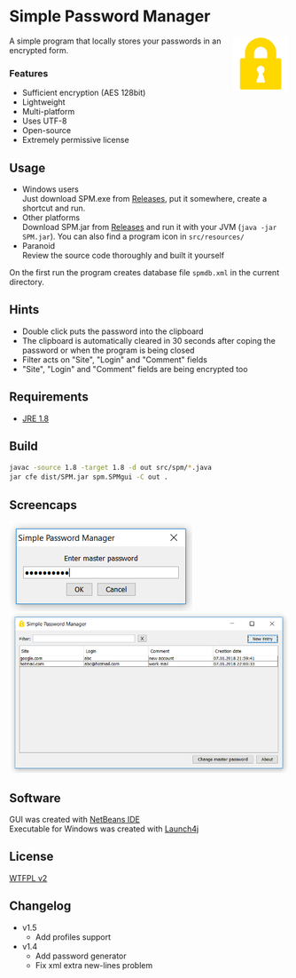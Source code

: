 # Simple Password Manager
<img align="right" src="./src/resources/ico.png" />

A simple program that locally stores your passwords in an encrypted form.

### Features
- Sufficient encryption (AES 128bit)
- Lightweight
- Multi-platform
- Uses UTF-8
- Open-source
- Extremely permissive license

## Usage
- Windows users<br/>
Just download SPM.exe from [Releases](https://github.com/AlexIII/spm/releases), put it somewhere, create a shortcut and run.
- Other platforms<br/>
Download SPM.jar from [Releases](https://github.com/AlexIII/spm/releases) and run it with your JVM (`java -jar SPM.jar`). You can also find a program icon in `src/resources/`
- Paranoid<br/>
Review the source code thoroughly and built it yourself

On the first run the program creates database file `spmdb.xml` in the current directory.

## Hints
- Double click puts the password into the clipboard
- The clipboard is automatically cleared in 30 seconds after coping the password or when the program is being closed
- Filter acts on "Site", "Login" and "Comment" fields
- "Site", "Login" and "Comment" fields are being encrypted too

## Requirements
- [JRE 1.8](http://www.oracle.com/technetwork/java/javase/downloads/jre8-downloads-2133155.html)

## Build

```sh
javac -source 1.8 -target 1.8 -d out src/spm/*.java
jar cfe dist/SPM.jar spm.SPMgui -C out .
```

## Screencaps
![alt text](./sc1.png)
![alt text](./sc2.png)

## Software
GUI was created with [NetBeans IDE](https://netbeans.org/)<br/>
Executable for Windows was created with [Launch4j](http://launch4j.sourceforge.net/)

## License
[WTFPL v2](http://www.wtfpl.net)

## Changelog

- v1.5
  - Add profiles support
- v1.4
  - Add password generator
  - Fix xml extra new-lines problem
